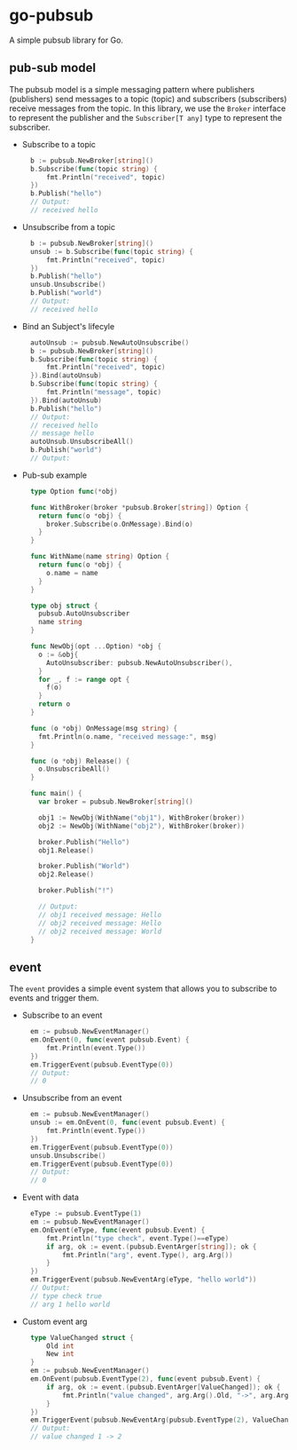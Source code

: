 # go-pubsub

A simple pubsub library for Go.

## pub-sub model

The pubsub model is a simple messaging pattern where publishers (publishers) send messages to a topic (topic) and subscribers (subscribers) receive messages from the topic. In this library, we use the `Broker` interface to represent the publisher and the `Subscriber[T any]` type to represent the subscriber.

- Subscribe to a topic
  ```go
    b := pubsub.NewBroker[string]()
    b.Subscribe(func(topic string) {
        fmt.Println("received", topic)
    })
    b.Publish("hello")
    // Output:
    // received hello
  ```
- Unsubscribe from a topic
  ```go
    b := pubsub.NewBroker[string]()
    unsub := b.Subscribe(func(topic string) {
        fmt.Println("received", topic)
    })
    b.Publish("hello")
    unsub.Unsubscribe()
    b.Publish("world")
    // Output:
    // received hello
  ```
- Bind an Subject's lifecyle
  ```go
    autoUnsub := pubsub.NewAutoUnsubscribe()
    b := pubsub.NewBroker[string]()
    b.Subscribe(func(topic string) {
        fmt.Println("received", topic)
    }).Bind(autoUnsub)
    b.Subscribe(func(topic string) {
        fmt.Println("message", topic)
    }).Bind(autoUnsub)
    b.Publish("hello")
    // Output:
    // received hello
    // message hello
    autoUnsub.UnsubscribeAll()
    b.Publish("world")
    // Output:
  ```
- Pub-sub example
  ```go
    type Option func(*obj)

    func WithBroker(broker *pubsub.Broker[string]) Option {
      return func(o *obj) {
        broker.Subscribe(o.OnMessage).Bind(o)
      }
    }

    func WithName(name string) Option {
      return func(o *obj) {
        o.name = name
      }
    }

    type obj struct {
      pubsub.AutoUnsubscriber
      name string
    }

    func NewObj(opt ...Option) *obj {
      o := &obj{
        AutoUnsubscriber: pubsub.NewAutoUnsubscriber(),
      }
      for _, f := range opt {
        f(o)
      }
      return o
    }

    func (o *obj) OnMessage(msg string) {
      fmt.Println(o.name, "received message:", msg)
    }

    func (o *obj) Release() {
      o.UnsubscribeAll()
    }

    func main() {
      var broker = pubsub.NewBroker[string]()

      obj1 := NewObj(WithName("obj1"), WithBroker(broker))
      obj2 := NewObj(WithName("obj2"), WithBroker(broker))

      broker.Publish("Hello")
      obj1.Release()

      broker.Publish("World")
      obj2.Release()

      broker.Publish("!")

      // Output:
      // obj1 received message: Hello
      // obj2 received message: Hello
      // obj2 received message: World
    }
  ```

## event

The `event` provides a simple event system that allows you to subscribe to events and trigger them.

- Subscribe to an event
  ```go
    em := pubsub.NewEventManager()
	em.OnEvent(0, func(event pubsub.Event) {
		fmt.Println(event.Type())
	})
	em.TriggerEvent(pubsub.EventType(0))
    // Output:
	// 0
  ```
- Unsubscribe from an event
  ```go
    em := pubsub.NewEventManager()
	unsub := em.OnEvent(0, func(event pubsub.Event) {
		fmt.Println(event.Type())
	})
	em.TriggerEvent(pubsub.EventType(0))
	unsub.Unsubscribe()
	em.TriggerEvent(pubsub.EventType(0))
    // Output:
	// 0
  ```
- Event with data
  ```go
    eType := pubsub.EventType(1)
    em := pubsub.NewEventManager()
	em.OnEvent(eType, func(event pubsub.Event) {
        fmt.Println("type check", event.Type()==eType)
		if arg, ok := event.(pubsub.EventArger[string]); ok {
			fmt.Println("arg", event.Type(), arg.Arg())
		}
	})
	em.TriggerEvent(pubsub.NewEventArg(eType, "hello world"))
    // Output:
	// type check true
    // arg 1 hello world
  ```
- Custom event arg
  ```go
    type ValueChanged struct {
        Old int
        New int
    }
    em := pubsub.NewEventManager()
	em.OnEvent(pubsub.EventType(2), func(event pubsub.Event) {
		if arg, ok := event.(pubsub.EventArger[ValueChanged]); ok {
			fmt.Println("value changed", arg.Arg().Old, "->", arg.Arg().New)
		}
	})
	em.TriggerEvent(pubsub.NewEventArg(pubsub.EventType(2), ValueChanged{1, 2}))
    // Output:
	// value changed 1 -> 2
  ```
